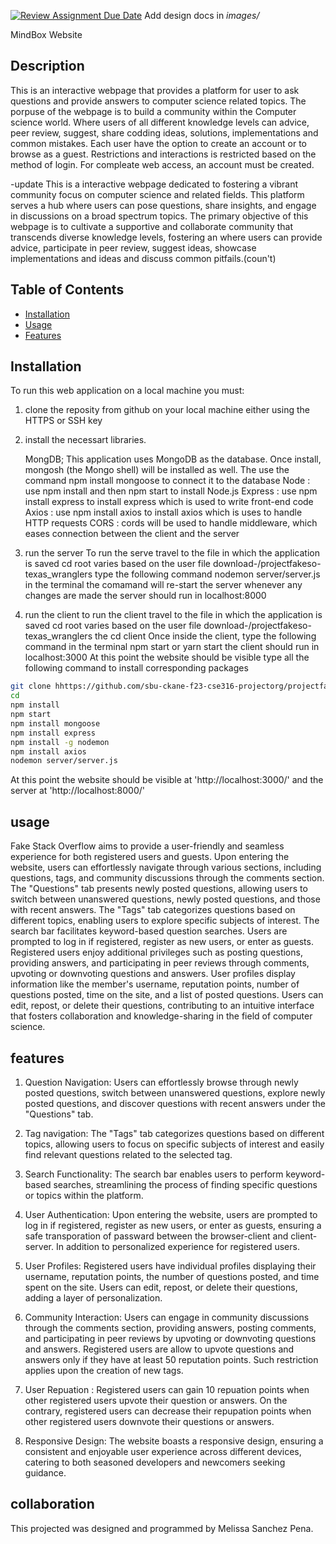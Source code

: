 [![Review Assignment Due Date](https://classroom.github.com/assets/deadline-readme-button-24ddc0f5d75046c5622901739e7c5dd533143b0c8e959d652212380cedb1ea36.svg)](https://classroom.github.com/a/9NDadFFr)
Add design docs in *images/*



MindBox Website

## Description

This is an interactive webpage that provides a platform for user to ask questions and provide answers to computer science related topics.
The porpuse of the webpage is to build a community within the Computer science world. Where users of all different knowledge levels can advice,
peer review, suggest, share codding ideas, solutions, implementations and common mistakes. Each user have the option to create an account or to browse as a guest. Restrictions and interactions is restricted based on the method of login. For compleate web access, an account must be created.

-update
This is a interactive webpage dedicated to fostering a vibrant community focus on computer science and related fields. This platform serves a hub where users can pose questions, share insights, and engage in discussions on a broad spectrum topics. The primary objective of this webpage is to cultivate a supportive and collaborate community that transcends diverse knowledge levels, fostering an  where users can provide advice, participate in peer review, suggest ideas, showcase implementations and ideas and discuss common pitfails.(coun't)


## Table of Contents

- [Installation](#installation)
- [Usage](#usage)
- [Features](#features)


## Installation
To run this web application on a local machine you must:
1. clone the reposity from github on your local machine either using the HTTPS or SSH key
2. install the necessart libraries.

    MongDB; This application uses MongoDB as the database. Once install, mongosh (the Mongo shell)    will be installed as well. The use the command npm install mongoose to connect it to the database
    Node : use npm install and then npm start to install Node.js
    Express : use npm install express to install express which is used to write front-end code
    Axios : use npm install axios to install axios which is uses to handle HTTP requests
    CORS : cords will be used to handle middleware, which eases connection between the client and the server

2. run the server 
    To run the serve travel to the file in which the application is saved
    cd root varies based on the user file download-/projectfakeso-texas_wranglers
    type the following command nodemon server/server.js in the terminal
    the comamand will re-start the server whenever any changes are made
    the server should run in localhost:8000
3. run the client
    to run the client travel to the file in which the application is saved
    cd root varies based on the user file download-/projectfakeso-texas_wranglers
    the cd client
    Once inside the client, type the following command in the terminal npm start or yarn start 
    the client should run in localhost:3000
    At this point the website should be visible 
    type all the following command to install corresponding packages
    
```bash
git clone hhttps://github.com/sbu-ckane-f23-cse316-projectorg/projectfakeso-texas_wranglers.git
cd 
npm install
npm start
npm install mongoose
npm install express
npm install -g nodemon
npm install axios
nodemon server/server.js 

```

At this point the website should be visible at 'http://localhost:3000/' 
and the server at 'http://localhost:8000/'
## usage

Fake Stack Overflow aims to provide a user-friendly and seamless experience for both registered users and guests. Upon entering the website, users can effortlessly navigate through various sections, including questions, tags, and community discussions through the comments section. The "Questions" tab presents newly posted questions, allowing users to switch between unanswered questions, newly posted questions, and those with recent answers. The "Tags" tab categorizes questions based on different topics, enabling users to explore specific subjects of interest. The search bar facilitates keyword-based question searches. Users are prompted to log in if registered, register as new users, or enter as guests. Registered users enjoy additional privileges such as posting questions, providing answers, and participating in peer reviews through comments, upvoting or downvoting questions and answers. User profiles display information like the member's username, reputation points, number of questions posted, time on the site, and a list of posted questions. Users can edit, repost, or delete their questions, contributing to an intuitive interface that fosters collaboration and knowledge-sharing in the field of computer science.



## features
1. Question Navigation: Users can effortlessly browse through newly posted questions, switch between unanswered questions, explore newly posted questions, and discover questions with recent answers under the "Questions" tab.

2. Tag navigation: The "Tags" tab categorizes questions based on different topics, allowing users to focus on specific subjects of interest and easily find relevant questions related to the selected tag.

3. Search Functionality: The search bar enables users to perform keyword-based searches, streamlining the process of finding specific questions or topics within the platform.

4. User Authentication: Upon entering the website, users are prompted to log in if registered, register as new users, or enter as guests, ensuring a safe transporation of passward between the browser-client and client-server. In addition to personalized experience for registered users.

5. User Profiles: Registered users have individual profiles displaying their username, reputation points, the number of questions posted, and time spent on the site. Users can edit, repost, or delete their questions, adding a layer of personalization.

6. Community Interaction: Users can engage in community discussions through the comments section, providing answers, posting comments, and participating in peer reviews by upvoting or downvoting questions and answers. Registered users are allow to upvote questions and answers only if they have at least 50 reputation points. Such restriction applies upon the creation of new tags.

7. User Repuation : Registered users can gain 10 repuation points when other registered users upvote their question or answers. On the contrary, registered users can decrease their repupation points when other registered users downvote their questions or answers.

7. Responsive Design: The website boasts a responsive design, ensuring a consistent and enjoyable user experience across different devices, catering to both seasoned developers and newcomers seeking guidance.

## collaboration

This projected was designed and programmed by Melissa Sanchez Pena.
